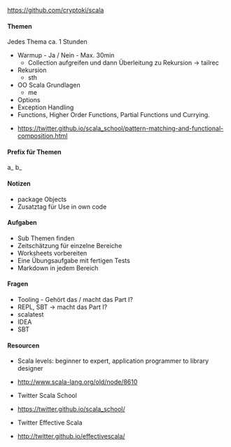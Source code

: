 https://github.com/cryptoki/scala

#### Themen
Jedes Thema ca. 1 Stunden

* Warmup - Ja / Nein - Max. 30min
  - Collection aufgreifen und dann Überleitung zu Rekursion -> tailrec
* Rekursion
  - sth
* OO Scala Grundlagen
  - me
* Options
* Exception Handling
* Functions, Higher Order Functions, Partial Functions und Currying.
 - https://twitter.github.io/scala_school/pattern-matching-and-functional-composition.html

#### Prefix für Themen
a_
b_


#### Notizen
* package Objects
* Zusatztag für Use in own code

#### Aufgaben
* Sub Themen finden
* Zeitschätzung für einzelne Bereiche
* Worksheets vorbereiten
* Eine Übungsaufgabe mit fertigen Tests
* Markdown in jedem Bereich


#### Fragen
* Tooling - Gehört das / macht das Part I?
* REPL, SBT -> macht das Part I?
* scalatest
* IDEA
* SBT

#### Resourcen
* Scala levels: beginner to expert, application programmer to library designer
 - http://www.scala-lang.org/old/node/8610
* Twitter Scala School
 - https://twitter.github.io/scala_school/
* Twitter Effective Scala
 - http://twitter.github.io/effectivescala/

